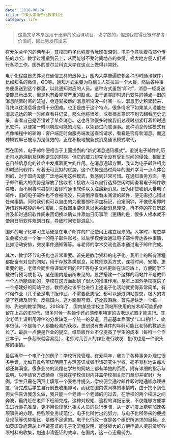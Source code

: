 ```yaml
---
date: '2018-06-24'
title: 中爱大学电子化教学对比
category: life
---
```


> 这篇文章本来是用于无聊的政治课项目，凑字数的，但是我觉得还挺有参考价值的，因此另发布出来

在爱尔兰学习的两年中，其校园电子化程度令我印象深刻。电子化意味着将部分传统的办公、教学过程搬到云上，从而能够不受时间地点的束缚，极大地方便人们进行各项工作。国外的爱尔兰科克大学在这点上做得非常好。

电子化程度首先体现在通信工具的选择上。国内大学普遍依赖各种即时通讯软件，比如知名的微信，QQ等。通知方式主要为将相关人员拉进一个大群，然后各种事务便发送到这个群里，以此通知对应的人员。这种方式虽然“即时”，消息一经发送便能显示出来，但是也有着非常严重的缺点。由于该类即时通讯软件的特点—旧的消息随着时间的流逝，会逐渐被新的消息所淹没—时间一长，消息历史积累起来，寻找以往消息将变得十分困难。也正是由于这个特点，很多情况下如果某人没能在消息送达的第一时间查看并记录，那么他将很难，或者根本意识不到去翻看历史记录，查看自己是否错过了某条消息。这也导致很多时候我们必须时刻紧盯着即时通讯软件，以便第一时间响应可能的消息，以免错过而耽误事。这种消息传递模式有点像编程中的轮询：客户端定时向服务端发送查询请求，看看是否有新消息。而这种模式早已被认为是低效的，正在积极地被新式消息通讯模式取代。

而在国外，电子邮件便相当于上面提到的“新式消息通讯模式”。虽说电子邮件的历史可以追溯到互联网诞生的时期，但它的威力却完全没有受到时间的侵蚀，相反正在日益信息化的社会中发挥着更大的作用。在消息通知方面，我认为电子邮件相比即时通讯软件，有着无可比拟的优势。这个优势是通过两年的国外学习一点点体会到的，对于国内没能广泛地采用这种模式，我感到非常可惜。在通知事务方面，电子邮件最大的优势是解放了接收者：接收人可以自行选择空闲时间查看电子邮件收件箱，而不用每时每刻盯着即时通讯软件以关注最新消息。因为即使收到大量电子邮件，旧的电子邮件也不会被淹没，只需倒序查看未阅读的邮件，便无需担心错过任何事情。同时我们也可以自由的为重要邮件添加标记，设定闹钟。不像使用即时通讯软件那般的手忙脚乱：先截图重要信息以免被新消息淹没，再不停的在日历软件及即时通讯软件间来回切换以确认并添加日历事项（更糟的是，很多人根本就不使用日历软件规划日程，导致时间安排混乱）。

国外的电子化学习生活便是在电子邮件的广泛使用上建立起来的。入学时，每位学生会被分发一个唯一的电子邮件账号。以后学校便会通过电子邮件传达各种事情，比如活动安排，突发事件通知等等。与老师的学术交流也基本通过电子邮件完成。

其次，教学环节电子化也非常重要。首先是教学资料的电子化。我所上的所有课程都配备有对应的网站，用于存放各类信息，如教师联系方式，课程时间、安排。更重要的是，老师会同步将课堂所用的PPT等电子文档更新在该网站上，方便同学下载进行预习或复习。这在国内是前所未见的。显然搭建一个这样的网站并不是教师一个人所能做到的，学校在这方面起到了很大的推进作用。基本上国外学校提供了一个搭建好的网站平台，教师通过该平台进行上述电子化活动就变得非常简单。有时候作业（几乎全是电子版作业，不需要纸质版）都可以通过网站提交，极大的方便了老师及同学。反观国内，这方面很可惜，还比较落后。首先是缺乏一个统一的、先进的教学网站。2018年了，国内某些学校主网站所使用的技术却可能仍停留在上古的IE时代，很多时候一些操作还必须使用特定的古老浏览器才能进行。其次老师上课所用课件的分发缺乏一个统一的渠道，目前基本靠同学“口口相传”，效率很低，不是每个人都能轻易的获取，更别说有些课件的年龄可能比老师的教龄还长了。最后一点便是作业的提交，纸质版作业不仅提高了学生的成本（每科一个作业本子，一多起来就容易乱），老师对几百人的作业进行收发、批改也是一件很头疼的事情。

最后再举一个电子化的例子：学校行政管理。在爱两年，我为了各种事务办理过很多手续，比如开具各项证明用于办理签证或者申请研究生学校，毫不夸张地说每次都还算满意。很多业务的流程在学校的网站上都有单独的页面，附有详细的指示与说明。以申请官方成绩单（包装在学校信封内并盖学校相关部门章印并密封）为例，学生只需在网页上填写一个表格并提交，学校便会通过邮件即时地通知办理进度，待完成后学生自行前去收集即可。而我在国内做同样的事情时，由于找不到任何文件告诉我怎么做，我只能一个老师一个老师的问过去，在学校的两个校区之间奔波，最终赶在老师下班前完成。这种对规矩、流程的详细记录，不仅能够方便学生进行事先准备，更不用说规范化相关人员的执行步骤，从一定程度上能够加速各项事务的办理。将各项业务规范化，电子化所付出的努力，与电子化所带来的便捷及规范等优势相比，是微不足道的。电子化行政一直是各个组织所追求的目标，比如英国政府网站上申请签证的电子化流程说明，能够极大的方便申请人提前做好各项材料的收集，加速申请签证的效率。在国内，这一点还需努力。